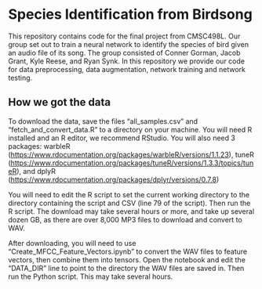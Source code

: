 # Species Identification from Birdsong
This repository contains code for the final project from CMSC498L. Our group set out to train a neural network to identify the species of bird given an audio file of its song. The group consisted of Conner Gorman, Jacob Grant, Kyle Reese, and Ryan Synk. In this repository we provide our code for data preprocessing, data augmentation, network training and network testing.

## How we got the data

To download the data, save the files “all_samples.csv” and “fetch_and_convert_data.R” to a directory on your machine. You will need R installed and an R editor, we recommend RStudio. You will also need 3 packages: warbleR (https://www.rdocumentation.org/packages/warbleR/versions/1.1.23), tuneR (https://www.rdocumentation.org/packages/tuneR/versions/1.3.3/topics/tuneR), and dplyR (https://www.rdocumentation.org/packages/dplyr/versions/0.7.8)

You will need to edit the R script to set the current working directory to the directory containing the script and CSV (line 79 of the script). Then run the R script. The download may take several hours or more, and take up several dozen GB, as there are over 8,000 MP3 files to download and convert to WAV. 

After downloading, you will need to use “Create_MFCC_Feature_Vectors.ipynb” to convert the WAV files to feature vectors, then combine them into tensors. Open the notebook and edit the “DATA_DIR” line to point to the directory the WAV files are saved in. Then run the Python script. This may take several hours.
